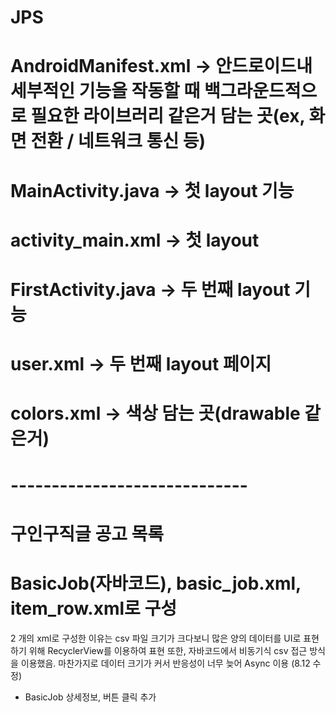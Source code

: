 # JPS

# AndroidManifest.xml -> 안드로이드내 세부적인 기능을 작동할 때 백그라운드적으로 필요한 라이브러리 같은거 담는 곳(ex, 화면 전환 / 네트워크 통신 등)
# MainActivity.java -> 첫 layout 기능
# activity_main.xml -> 첫 layout
# FirstActivity.java -> 두 번째 layout 기능
# user.xml -> 두 번째 layout 페이지
# colors.xml -> 색상 담는 곳(drawable 같은거)
# -----------------------------
# 구인구직글 공고 목록
# BasicJob(자바코드), basic_job.xml, item_row.xml로 구성
 2 개의 xml로 구성한 이유는 csv 파일 크기가 크다보니 많은 양의 데이터를 UI로 표현하기 위해 RecyclerView를 이용하여 표현
 또한, 자바코드에서 비동기식 csv 접근 방식을 이용했음. 마찬가지로 데이터 크기가 커서 반응성이 너무 늦어 Async 이용
 (8.12 수정)
 - BasicJob 상세정보, 버튼 클릭 추가
